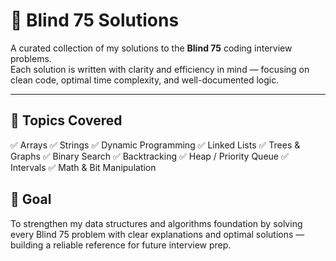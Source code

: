 # 🧠 Blind 75 Solutions

A curated collection of my solutions to the **Blind 75** coding interview problems.  
Each solution is written with clarity and efficiency in mind — focusing on clean code, optimal time complexity, and well-documented logic.

---
## 🧱 Topics Covered

✅ Arrays
✅ Strings
✅ Dynamic Programming
✅ Linked Lists
✅ Trees & Graphs
✅ Binary Search
✅ Backtracking
✅ Heap / Priority Queue
✅ Intervals
✅ Math & Bit Manipulation

## 🌟 Goal

To strengthen my data structures and algorithms foundation by solving every Blind 75 problem with clear explanations and optimal solutions — building a reliable reference for future interview prep.
